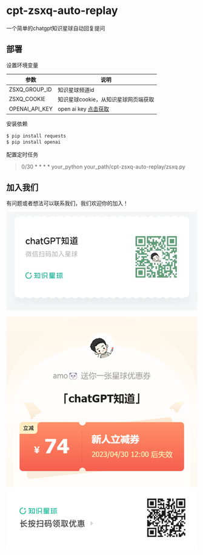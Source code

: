 # cpt-zsxq-auto-replay
一个简单的chatgpt知识星球自动回复提问

## 部署

设置环境变量

| 参数 | 说明|
| -- | -- | 
| ZSXQ_GROUP_ID | 知识星球频道id|
| ZSXQ_COOKIE | 知识星球cookie，从知识星球网页端获取 |
| OPENAI_API_KEY | open ai key [点击获取](https://platform.openai.com/account/api-keys) |

安装依赖

```sh
$ pip install requests
$ pip install openai
```

配置定时任务

> 0/30 * * * * your_python your_path/cpt-zsxq-auto-replay/zsxq.py



## 加入我们

有问题或者想法可以联系我们，我们欢迎你的加入！

![IMG](./%E5%8A%A0%E5%85%A5%E6%98%9F%E7%90%83.jpg)

![IMG](./%E6%98%9F%E7%90%83%E4%BC%98%E6%83%A0%E5%88%B8.png)